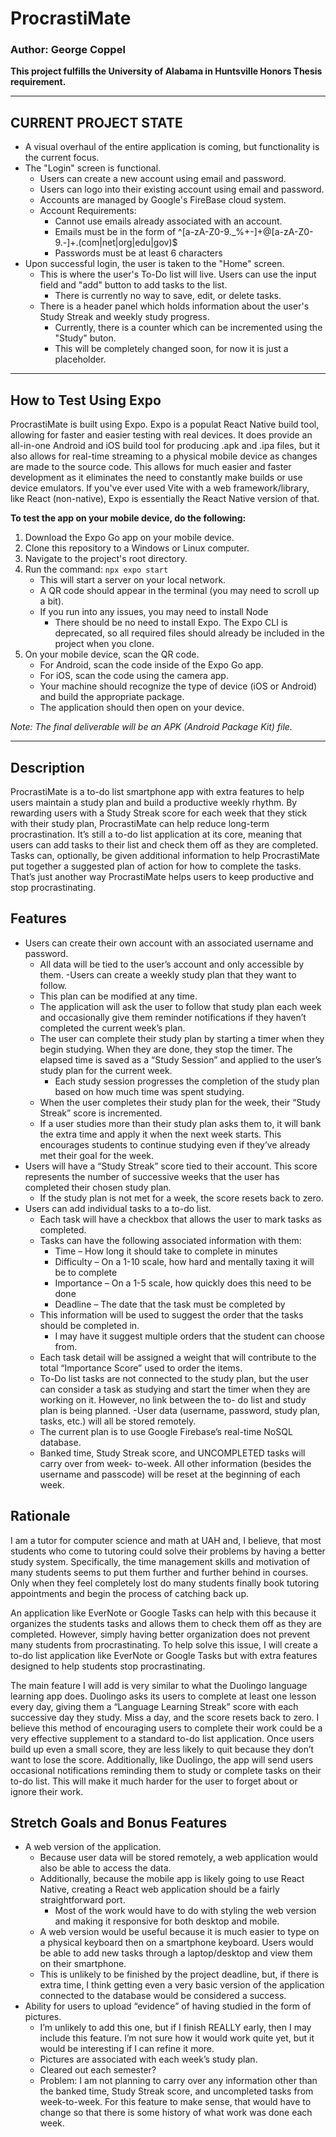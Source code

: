 # ProcrastiMate
### Author: George Coppel
__This project fulfills the University of Alabama in Huntsville Honors Thesis requirement.__
___
## CURRENT PROJECT STATE
- A visual overhaul of the entire application is coming, but functionality is the current focus.
- The "Login" screen is functional.
  - Users can create a new account using email and password.
  - Users can logo into their existing account using email and password.
  - Accounts are managed by Google's FireBase cloud system.
  - Account Requirements:
    - Cannot use emails already associated with an account.
    - Emails must be in the form of ^[a-zA-Z0-9._%+-]+@[a-zA-Z0-9.-]+\.(com|net|org|edu|gov)$
    - Passwords must be at least 6 characters
- Upon successful login, the user is taken to the "Home" screen.
  - This is where the user's To-Do list will live. Users can use the input field and "add" button to add tasks to the list.
    - There is currently no way to save, edit, or delete tasks.
  - There is a header panel which holds information about the user's Study Streak and weekly study progress.
    - Currently, there is a counter which can be incremented using the "Study" buton.
    - This will be completely changed soon, for now it is just a placeholder.
___
## How to Test Using Expo
ProcrastiMate is built using Expo. Expo is a populat React Native build tool, allowing for faster and easier testing with real devices. 
It does provide an all-in-one Android and iOS build tool for producing .apk and .ipa files, but it also allows for real-time streaming to a physical mobile device as changes are made to the source code. 
This allows for much easier and faster development as it eliminates the need to constantly make builds or use device emulators. If you've ever used Vite with a web framework/library, like React (non-native), Expo is essentially the React Native version of that.

__To test the app on your mobile device, do the following:__
1. Download the Expo Go app on your mobile device.
2. Clone this repository to a Windows or Linux computer.
3. Navigate to the project's root directory.
4. Run the command: `npx expo start`
   - This will start a server on your local network.
   - A QR code should appear in the terminal (you may need to scroll up a bit).
   - If you run into any issues, you may need to install Node
     - There should be no need to install Expo. The Expo CLI is deprecated, so all required files should already be included in the project when you clone.
5. On your mobile device, scan the QR code.
   - For Android, scan the code inside of the Expo Go app.
   - For iOS, scan the code using the camera app.
   - Your machine should recognize the type of device (iOS or Android) and build the appropriate package.
   - The application should then open on your device.

_Note: The final deliverable will be an APK (Android Package Kit) file._
___

## Description
ProcrastiMate is a to-do list smartphone app with extra features to help users maintain a study
plan and build a productive weekly rhythm. By rewarding users with a Study Streak score for each
week that they stick with their study plan, ProcrastiMate can help reduce long-term procrastination. It’s
still a to-do list application at its core, meaning that users can add tasks to their list and check them off
as they are completed. Tasks can, optionally, be given additional information to help ProcrastiMate put
together a suggested plan of action for how to complete the tasks. That’s just another way
ProcrastiMate helps users to keep productive and stop procrastinating.

## Features
- Users can create their own account with an associated username and password.
  - All data will be tied to the user’s account and only accessible by them.
-Users can create a weekly study plan that they want to follow.
  - This plan can be modified at any time.
  - The application will ask the user to follow that study plan each week and occasionally give
them reminder notifications if they haven’t completed the current week’s plan.
  - The user can complete their study plan by starting a timer when they begin studying. When
they are done, they stop the timer. The elapsed time is saved as a “Study Session” and
applied to the user’s study plan for the current week.
    - Each study session progresses the completion of the study plan based on how much time
was spent studying.
  - When the user completes their study plan for the week, their “Study Streak” score is
incremented.
  - If a user studies more than their study plan asks them to, it will bank the extra time and
apply it when the next week starts. This encourages students to continue studying even if
they’ve already met their goal for the week.
- Users will have a “Study Streak” score tied to their account. This score represents the number
of successive weeks that the user has completed their chosen study plan.
  - If the study plan is not met for a week, the score resets back to zero.
- Users can add individual tasks to a to-do list.
  - Each task will have a checkbox that allows the user to mark tasks as completed.
  - Tasks can have the following associated information with them:
    - Time – How long it should take to complete in minutes
    - Difficulty – On a 1-10 scale, how hard and mentally taxing it will be to complete
    - Importance – On a 1-5 scale, how quickly does this need to be done
    - Deadline – The date that the task must be completed by
  - This information will be used to suggest the order that the tasks should be completed in.
    - I may have it suggest multiple orders that the student can choose from.
  - Each task detail will be assigned a weight that will contribute to the total “Importance
Score” used to order the items.
  - To-Do list tasks are not connected to the study plan, but the user can consider a task as
studying and start the timer when they are working on it. However, no link between the to-
do list and study plan is being planned.
-User data (username, password, study plan, tasks, etc.) will all be stored remotely.
  - The current plan is to use Google Firebase’s real-time NoSQL database.
  - Banked time, Study Streak score, and UNCOMPLETED tasks will carry over from week-
to-week. All other information (besides the username and passcode) will be reset at the
beginning of each week.

## Rationale
I am a tutor for computer science and math at UAH and, I believe, that most students who come
to tutoring could solve their problems by having a better study system. Specifically, the time
management skills and motivation of many students seems to put them further and further behind in
courses. Only when they feel completely lost do many students finally book tutoring appointments and
begin the process of catching back up.

An application like EverNote or Google Tasks can help with this because it organizes the
students tasks and allows them to check them off as they are completed. However, simply having better
organization does not prevent many students from procrastinating. To help solve this issue, I will create
a to-do list application like EverNote or Google Tasks but with extra features designed to help students
stop procrastinating.

The main feature I will add is very similar to what the Duolingo language learning app does.
Duolingo asks its users to complete at least one lesson every day, giving them a “Language Learning
Streak” score with each successive day they study. Miss a day, and the score resets back to zero. I
believe this method of encouraging users to complete their work could be a very effective supplement
to a standard to-do list application. Once users build up even a small score, they are less likely to quit
because they don’t want to lose the score. Additionally, like Duolingo, the app will send users
occasional notifications reminding them to study or complete tasks on their to-do list. This will make it
much harder for the user to forget about or ignore their work.

## Stretch Goals and Bonus Features
- A web version of the application.
  - Because user data will be stored remotely, a web application would also be able to access
the data.
  - Additionally, because the mobile app is likely going to use React Native, creating a React
web application should be a fairly straightforward port.
    - Most of the work would have to do with styling the web version and making it
responsive for both desktop and mobile.
  - A web version would be useful because it is much easier to type on a physical keyboard
then on a smartphone keyboard. Users would be able to add new tasks through a
laptop/desktop and view them on their smartphone.
  - This is unlikely to be finished by the project deadline, but, if there is extra time, I think
getting even a very basic version of the application connected to the database would be
considered a success.
- Ability for users to upload “evidence” of having studied in the form of pictures.
  - I’m unlikely to add this one, but if I finish REALLY early, then I may include this feature. I’m not sure how it would work quite yet, but it would be interesting if I can refine it more.
  - Pictures are associated with each week’s study plan.
  - Cleared out each semester?
  - Problem: I am not planning to carry over any information other than the banked time, Study
Streak score, and uncompleted tasks from week-to-week. For this feature to make sense,
that would have to change so that there is some history of what work was done each week.
